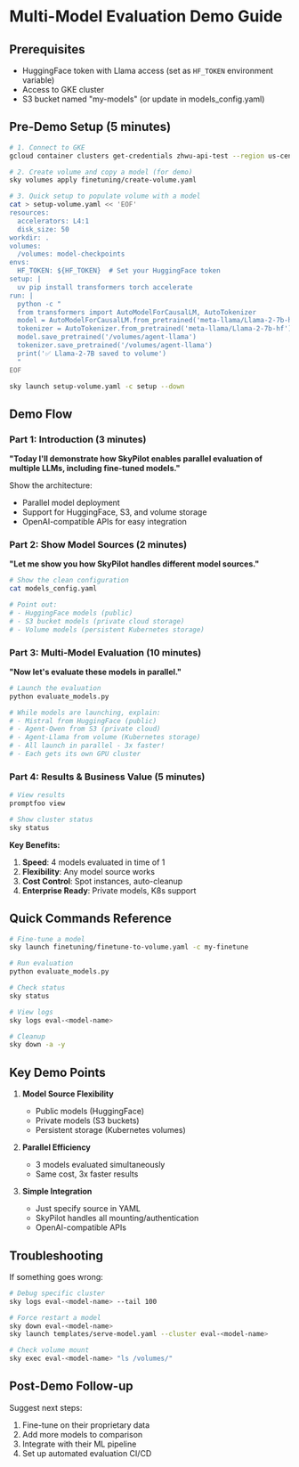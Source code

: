 # Multi-Model Evaluation Demo Guide

## Prerequisites
- HuggingFace token with Llama access (set as `HF_TOKEN` environment variable)
- Access to GKE cluster
- S3 bucket named "my-models" (or update in models_config.yaml)

## Pre-Demo Setup (5 minutes)

```bash
# 1. Connect to GKE
gcloud container clusters get-credentials zhwu-api-test --region us-central1-c

# 2. Create volume and copy a model (for demo)
sky volumes apply finetuning/create-volume.yaml

# 3. Quick setup to populate volume with a model
cat > setup-volume.yaml << 'EOF'
resources:
  accelerators: L4:1
  disk_size: 50
workdir: .
volumes:
  /volumes: model-checkpoints
envs:
  HF_TOKEN: ${HF_TOKEN}  # Set your HuggingFace token
setup: |
  uv pip install transformers torch accelerate
run: |
  python -c "
  from transformers import AutoModelForCausalLM, AutoTokenizer
  model = AutoModelForCausalLM.from_pretrained('meta-llama/Llama-2-7b-hf', torch_dtype='auto')
  tokenizer = AutoTokenizer.from_pretrained('meta-llama/Llama-2-7b-hf') 
  model.save_pretrained('/volumes/agent-llama')
  tokenizer.save_pretrained('/volumes/agent-llama')
  print('✅ Llama-2-7B saved to volume')
  "
EOF

sky launch setup-volume.yaml -c setup --down
```

## Demo Flow

### Part 1: Introduction (3 minutes)

**"Today I'll demonstrate how SkyPilot enables parallel evaluation of multiple LLMs, including fine-tuned models."**

Show the architecture:
- Parallel model deployment
- Support for HuggingFace, S3, and volume storage
- OpenAI-compatible APIs for easy integration

### Part 2: Show Model Sources (2 minutes)

**"Let me show you how SkyPilot handles different model sources."**

```bash
# Show the clean configuration
cat models_config.yaml

# Point out:
# - HuggingFace models (public)
# - S3 bucket models (private cloud storage)
# - Volume models (persistent Kubernetes storage)
```

### Part 3: Multi-Model Evaluation (10 minutes)

**"Now let's evaluate these models in parallel."**

```bash
# Launch the evaluation
python evaluate_models.py

# While models are launching, explain:
# - Mistral from HuggingFace (public)
# - Agent-Qwen from S3 (private cloud)
# - Agent-Llama from volume (Kubernetes storage)
# - All launch in parallel - 3x faster!
# - Each gets its own GPU cluster
```

### Part 4: Results & Business Value (5 minutes)

```bash
# View results
promptfoo view

# Show cluster status
sky status
```

**Key Benefits:**
1. **Speed**: 4 models evaluated in time of 1
2. **Flexibility**: Any model source works
3. **Cost Control**: Spot instances, auto-cleanup
4. **Enterprise Ready**: Private models, K8s support

## Quick Commands Reference

```bash
# Fine-tune a model
sky launch finetuning/finetune-to-volume.yaml -c my-finetune

# Run evaluation
python evaluate_models.py

# Check status
sky status

# View logs
sky logs eval-<model-name>

# Cleanup
sky down -a -y
```

## Key Demo Points

1. **Model Source Flexibility**
   - Public models (HuggingFace)
   - Private models (S3 buckets)
   - Persistent storage (Kubernetes volumes)

2. **Parallel Efficiency**
   - 3 models evaluated simultaneously
   - Same cost, 3x faster results

3. **Simple Integration**
   - Just specify source in YAML
   - SkyPilot handles all mounting/authentication
   - OpenAI-compatible APIs

## Troubleshooting

If something goes wrong:

```bash
# Debug specific cluster
sky logs eval-<model-name> --tail 100

# Force restart a model
sky down eval-<model-name>
sky launch templates/serve-model.yaml --cluster eval-<model-name>

# Check volume mount
sky exec eval-<model-name> "ls /volumes/"
```

## Post-Demo Follow-up

Suggest next steps:
1. Fine-tune on their proprietary data
2. Add more models to comparison
3. Integrate with their ML pipeline
4. Set up automated evaluation CI/CD
